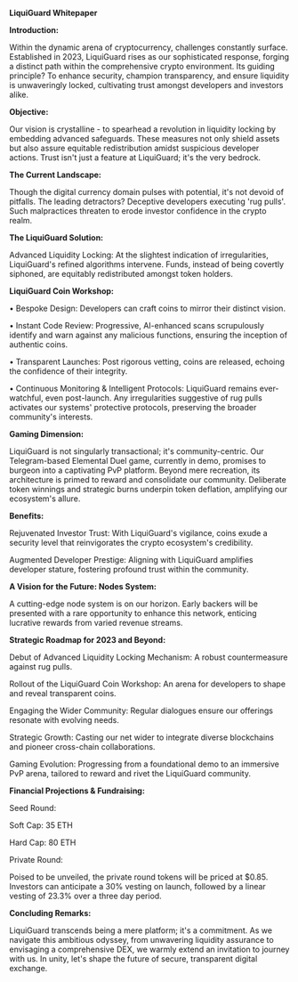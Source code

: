 **LiquiGuard Whitepaper**

**Introduction:**

Within the dynamic arena of cryptocurrency, challenges constantly surface. Established in 2023, LiquiGuard rises as our sophisticated response, forging a distinct path within the comprehensive crypto environment. Its guiding principle? To enhance security, champion transparency, and ensure liquidity is unwaveringly locked, cultivating trust amongst developers and investors alike.

**Objective:**

Our vision is crystalline - to spearhead a revolution in liquidity locking by embedding advanced safeguards. These measures not only shield assets but also assure equitable redistribution amidst suspicious developer actions. Trust isn't just a feature at LiquiGuard; it's the very bedrock.

**The Current Landscape:**

Though the digital currency domain pulses with potential, it's not devoid of pitfalls. The leading detractors? Deceptive developers executing 'rug pulls'. Such malpractices threaten to erode investor confidence in the crypto realm.

**The LiquiGuard Solution:**

Advanced Liquidity Locking:
At the slightest indication of irregularities, LiquiGuard's refined algorithms intervene. Funds, instead of being covertly siphoned, are equitably redistributed amongst token holders.

**LiquiGuard Coin Workshop:**

• Bespoke Design: Developers can craft coins to mirror their distinct vision.

• Instant Code Review: Progressive, AI-enhanced scans scrupulously identify and warn against any malicious functions, ensuring the inception of authentic coins.

• Transparent Launches: Post rigorous vetting, coins are released, echoing the confidence of their integrity.

• Continuous Monitoring & Intelligent Protocols:
LiquiGuard remains ever-watchful, even post-launch. Any irregularities suggestive of rug pulls activates our systems' protective protocols, preserving the broader community's interests.

**Gaming Dimension:**

LiquiGuard is not singularly transactional; it's community-centric. Our Telegram-based Elemental Duel game, currently in demo, promises to burgeon into a captivating PvP platform. Beyond mere recreation, its architecture is primed to reward and consolidate our community. Deliberate token winnings and strategic burns underpin token deflation, amplifying our ecosystem's allure.

**Benefits:**

Rejuvenated Investor Trust: With LiquiGuard's vigilance, coins exude a security level that reinvigorates the crypto ecosystem's credibility.

Augmented Developer Prestige: Aligning with LiquiGuard amplifies developer stature, fostering profound trust within the community.

**A Vision for the Future: Nodes System:**

A cutting-edge node system is on our horizon. Early backers will be presented with a rare opportunity to enhance this network, enticing lucrative rewards from varied revenue streams.

**Strategic Roadmap for 2023 and Beyond:**

Debut of Advanced Liquidity Locking Mechanism: A robust countermeasure against rug pulls.

Rollout of the LiquiGuard Coin Workshop: An arena for developers to shape and reveal transparent coins.

Engaging the Wider Community: Regular dialogues ensure our offerings resonate with evolving needs.

Strategic Growth: Casting our net wider to integrate diverse blockchains and pioneer cross-chain collaborations.

Gaming Evolution: Progressing from a foundational demo to an immersive PvP arena, tailored to reward and rivet the LiquiGuard community.

**Financial Projections & Fundraising:**

Seed Round:

Soft Cap: 35 ETH

Hard Cap: 80 ETH

Private Round:

Poised to be unveiled, the private round tokens will be priced at $0.85. Investors can anticipate a 30% vesting on launch, followed by a linear vesting of 23.3% over a three day period.

**Concluding Remarks:**

LiquiGuard transcends being a mere platform; it's a commitment. As we navigate this ambitious odyssey, from unwavering liquidity assurance to envisaging a comprehensive DEX, we warmly extend an invitation to journey with us. In unity, let's shape the future of secure, transparent digital exchange.

